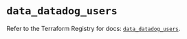 # `data_datadog_users`

Refer to the Terraform Registry for docs: [`data_datadog_users`](https://registry.terraform.io/providers/datadog/datadog/3.66.0/docs/data-sources/users).
